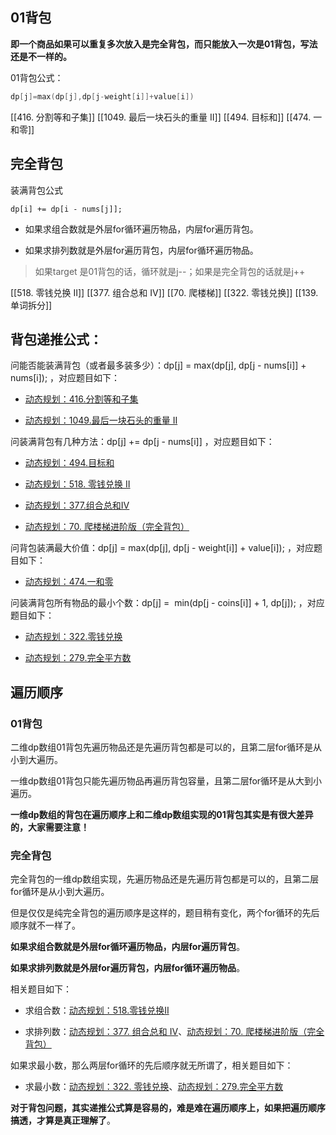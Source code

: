 ## 01背包
**即一个商品如果可以重复多次放入是完全背包，而只能放入一次是01背包，写法还是不一样的。**

01背包公式：
~~~go
dp[j]=max(dp[j],dp[j-weight[i]]+value[i])
~~~

[[416. 分割等和子集]]
[[1049. 最后一块石头的重量 II]]
[[494. 目标和]]
[[474. 一和零]]

## 完全背包
装满背包公式
~~~
dp[i] += dp[i - nums[j]];
~~~

-   如果求组合数就是外层for循环遍历物品，内层for遍历背包。
    
-   如果求排列数就是外层for遍历背包，内层for循环遍历物品。

> 如果target  是01背包的话，循环就是j--；如果是完全背包的话就是j++

[[518. 零钱兑换 II]]
[[377. 组合总和 Ⅳ]]
[[70. 爬楼梯]]
[[322. 零钱兑换]]
[[139. 单词拆分]]

## 背包递推公式：

问能否能装满背包（或者最多装多少）：dp[j] = max(dp[j], dp[j - nums[i]] + nums[i]); ，对应题目如下：

-   [动态规划：416.分割等和子集](https://mp.weixin.qq.com/s?__biz=MzUxNjY5NTYxNA==&mid=2247486632&idx=1&sn=4bb229e3f3f5774ac684c0127c88c984&scene=21#wechat_redirect)
    
-   [动态规划：1049.最后一块石头的重量 II](https://mp.weixin.qq.com/s?__biz=MzUxNjY5NTYxNA==&mid=2247486644&idx=1&sn=548c90df36b47d67290b5667c7cec3d3&scene=21#wechat_redirect)
    

问装满背包有几种方法：dp[j] += dp[j - nums[i]] ，对应题目如下：

-   [动态规划：494.目标和](https://mp.weixin.qq.com/s?__biz=MzUxNjY5NTYxNA==&mid=2247486709&idx=1&sn=75f1f43d96dbd1c5c3e281b8963e3c50&scene=21#wechat_redirect)
    
-   [动态规划：518. 零钱兑换 II](https://mp.weixin.qq.com/s?__biz=MzUxNjY5NTYxNA==&mid=2247486757&idx=1&sn=36f5eb60bfe4d8993cf3b3def5645a34&scene=21#wechat_redirect)
    
-   [动态规划：377.组合总和Ⅳ](https://mp.weixin.qq.com/s?__biz=MzUxNjY5NTYxNA==&mid=2247486826&idx=2&sn=80de2ae278bfd0c906d51fd012d37565&scene=21#wechat_redirect)
    
-   [动态规划：70. 爬楼梯进阶版（完全背包）](https://mp.weixin.qq.com/s?__biz=MzUxNjY5NTYxNA==&mid=2247486833&idx=1&sn=beda10fdf8f53e8596dd3ad56ff751d5&scene=21#wechat_redirect)
    

问背包装满最大价值：dp[j] = max(dp[j], dp[j - weight[i]] + value[i]); ，对应题目如下：

-   [动态规划：474.一和零](https://mp.weixin.qq.com/s?__biz=MzUxNjY5NTYxNA==&mid=2247486739&idx=2&sn=e226eacf67df9b6c784264f954ae42bf&scene=21#wechat_redirect)
    

问装满背包所有物品的最小个数：dp[j] =  min(dp[j - coins[i]] + 1, dp[j]); ，对应题目如下：

-   [动态规划：322.零钱兑换](https://mp.weixin.qq.com/s?__biz=MzUxNjY5NTYxNA==&mid=2247486848&idx=1&sn=fec1c0c36789f4929a9067910afd600b&scene=21#wechat_redirect)
    
-   [动态规划：279.完全平方数](https://mp.weixin.qq.com/s?__biz=MzUxNjY5NTYxNA==&mid=2247486872&idx=2&sn=01a3b81edafd125812d8860e89a6407f&scene=21#wechat_redirect)

## 遍历顺序
### 01背包

二维dp数组01背包先遍历物品还是先遍历背包都是可以的，且第二层for循环是从小到大遍历。

一维dp数组01背包只能先遍历物品再遍历背包容量，且第二层for循环是从大到小遍历。

**一维dp数组的背包在遍历顺序上和二维dp数组实现的01背包其实是有很大差异的，大家需要注意！**

### 完全背包

完全背包的一维dp数组实现，先遍历物品还是先遍历背包都是可以的，且第二层for循环是从小到大遍历。

但是仅仅是纯完全背包的遍历顺序是这样的，题目稍有变化，两个for循环的先后顺序就不一样了。

**如果求组合数就是外层for循环遍历物品，内层for遍历背包**。

**如果求排列数就是外层for遍历背包，内层for循环遍历物品**。

相关题目如下：

-   求组合数：[动态规划：518.零钱兑换II](https://mp.weixin.qq.com/s?__biz=MzUxNjY5NTYxNA==&mid=2247486757&idx=1&sn=36f5eb60bfe4d8993cf3b3def5645a34&scene=21#wechat_redirect)
    
-   求排列数：[动态规划：377. 组合总和 Ⅳ](https://mp.weixin.qq.com/s?__biz=MzUxNjY5NTYxNA==&mid=2247486826&idx=2&sn=80de2ae278bfd0c906d51fd012d37565&scene=21#wechat_redirect)、[动态规划：70. 爬楼梯进阶版（完全背包）](https://mp.weixin.qq.com/s?__biz=MzUxNjY5NTYxNA==&mid=2247486833&idx=1&sn=beda10fdf8f53e8596dd3ad56ff751d5&scene=21#wechat_redirect)
    

如果求最小数，那么两层for循环的先后顺序就无所谓了，相关题目如下：

-   求最小数：[动态规划：322. 零钱兑换](https://mp.weixin.qq.com/s?__biz=MzUxNjY5NTYxNA==&mid=2247486848&idx=1&sn=fec1c0c36789f4929a9067910afd600b&scene=21#wechat_redirect)、[动态规划：279.完全平方数](https://mp.weixin.qq.com/s?__biz=MzUxNjY5NTYxNA==&mid=2247486872&idx=2&sn=01a3b81edafd125812d8860e89a6407f&scene=21#wechat_redirect)
    

**对于背包问题，其实递推公式算是容易的，难是难在遍历顺序上，如果把遍历顺序搞透，才算是真正理解了**。